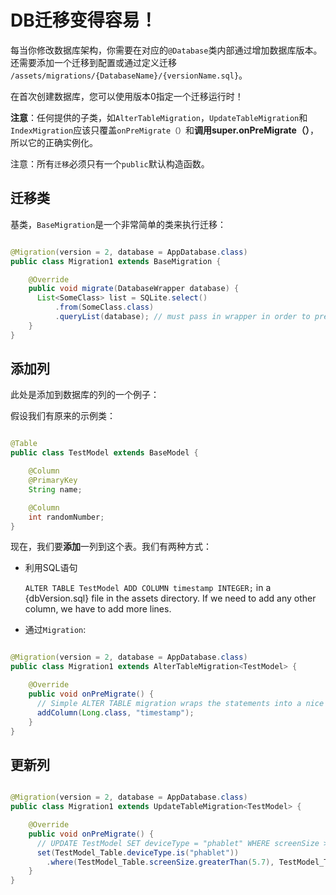 # DB迁移变得容易！
每当你修改数据库架构，你需要在对应的`@Database`类内部通过增加数据库版本。还需要添加一个迁移到配置或通过定义迁移 `/assets/migrations/{DatabaseName}/{versionName.sql}`。

在首次创建数据库，您可以使用版本0指定一个迁移运行时！

**注意**：任何提供的子类，如`AlterTableMigration`，`UpdateTableMigration`和`IndexMigration`应该只覆盖`onPreMigrate（）`和**调用super.onPreMigrate（）**，所以它的正确实例化。

注意：所有`迁移`必须只有一个`public`默认构造函数。

## 迁移类
基类，`BaseMigration`是一个非常简单的类来执行迁移：

```java

@Migration(version = 2, database = AppDatabase.class)
public class Migration1 extends BaseMigration {

    @Override
    public void migrate(DatabaseWrapper database) {
      List<SomeClass> list = SQLite.select()
          .from(SomeClass.class)
          .queryList(database); // must pass in wrapper in order to prevent recursive calls to DB.
    }
}
```

## 添加列
此处是添加到数据库的列的一个例子：

假设我们有原来的示例类：

```java

@Table
public class TestModel extends BaseModel {

    @Column
    @PrimaryKey
    String name;

    @Column
    int randomNumber;
}
```

现在，我们要**添加**一列到这个表。我们有两种方式：
- 利用SQL语句

  `ALTER TABLE TestModel ADD COLUMN timestamp INTEGER;` in a {dbVersion.sql} file in the assets directory. If we need to add any other column, we have to add more lines.

- 通过`Migration`:

```java

@Migration(version = 2, database = AppDatabase.class)
public class Migration1 extends AlterTableMigration<TestModel> {

    @Override
    public void onPreMigrate() {
      // Simple ALTER TABLE migration wraps the statements into a nice builder notation
      addColumn(Long.class, "timestamp");
    }
}
```

## 更新列

```java

@Migration(version = 2, database = AppDatabase.class)
public class Migration1 extends UpdateTableMigration<TestModel> {

    @Override
    public void onPreMigrate() {
      // UPDATE TestModel SET deviceType = "phablet" WHERE screenSize > 5.7 AND screenSize < 7;
      set(TestModel_Table.deviceType.is("phablet"))
        .where(TestModel_Table.screenSize.greaterThan(5.7), TestModel_Table.screenSize.lessThan(7));
    }
}
```
